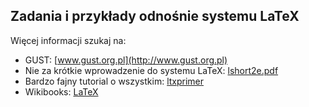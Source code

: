 Zadania i przykłady odnośnie systemu LaTeX
------------------------------------------

Więcej informacji szukaj na:

*  GUST: [www.gust.org.pl](http://www.gust.org.pl)
*  Nie za krótkie wprowadzenie do systemu LaTeX: 
[lshort2e.pdf](ftp://ftp.gust.org.pl/pub/CTAN/info/lshort/polish/lshort2e.pdf)
*  Bardzo fajny tutorial o wszystkim: 
[ltxprimer](http://sarovar.org/frs/download.php/120/ltxprimer-1.0.pdf)
*  Wikibooks: [LaTeX](http://en.wikibooks.org/wiki/LaTeX)
